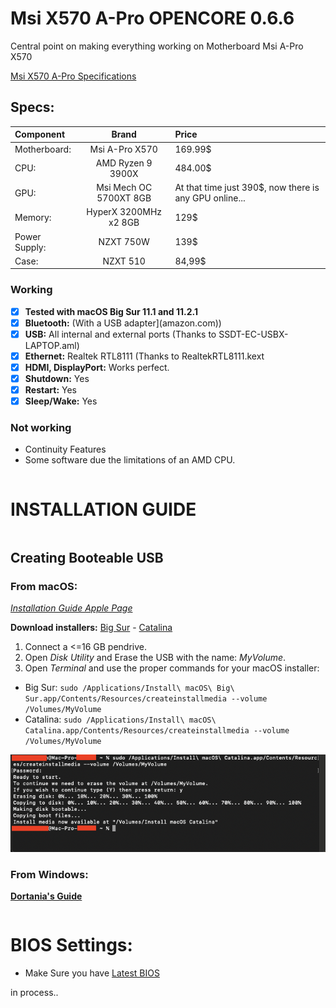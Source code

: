# Msi X570 A-Pro OPENCORE 0.6.6
Central point on making everything working on Motherboard Msi A-Pro X570

[Msi X570 A-Pro Specifications](https://www.msi.com/Motherboard/X570-A-PRO/Specification)

## Specs:
| Component | Brand | Price |
|:--- |:---:|:--- |
| Motherboard:  | Msi A-Pro X570 | 169.99$ |
| CPU: | AMD Ryzen 9 3900X | 484.00$ |
| GPU: | Msi Mech OC 5700XT 8GB | At that time just 390$, now there is any GPU online... |
| Memory: | HyperX 3200MHz x2 8GB | 129$ |
| Power Supply: | NZXT 750W | 139$ |
| Case: | NZXT 510 | 84,99$ |

### Working
- [x] **Tested with macOS Big Sur 11.1 and 11.2.1**
- [x] **Bluetooth:** (With a USB adapter](amazon.com))
- [x] **USB:** All internal and external ports (Thanks to SSDT-EC-USBX-LAPTOP.aml)
- [x] **Ethernet:** Realtek RTL8111 (Thanks to RealtekRTL8111.kext
- [x] **HDMI, DisplayPort:** Works perfect. 
- [x] **Shutdown:** Yes
- [x] **Restart:** Yes
- [x] **Sleep/Wake:** Yes

### Not working
- Continuity Features
- Some software due the limitations of an AMD CPU.


```bash
```
# INSTALLATION GUIDE
```bash
```
## Creating Booteable USB

### From macOS:
[*Installation Guide Apple Page*](https://support.apple.com/en-us/HT201372)

**Download installers:** [Big Sur](https://itunes.apple.com/us/app/macos-big-sur/id1526878132) - [Catalina](https://itunes.apple.com/us/app/macos-catalina/id1466841314)

1. Connect a <=16 GB pendrive.
2. Open *Disk Utility* and Erase the USB with the name: *MyVolume*.
3. Open *Terminal* and use the proper commands for your macOS installer:
- Big Sur: `sudo /Applications/Install\ macOS\ Big\ Sur.app/Contents/Resources/createinstallmedia --volume /Volumes/MyVolume`
- Catalina: `sudo /Applications/Install\ macOS\ Catalina.app/Contents/Resources/createinstallmedia --volume /Volumes/MyVolume`

![Terminal](Images/Guide/BootableUSB.png)

### From Windows:

[**Dortania's Guide**](https://dortania.github.io/OpenCore-Install-Guide/installer-guide/winblows-install.html)

```bash
```
# BIOS Settings:
- Make Sure you have [Latest BIOS](https://www.msi.com/Motherboard/support/X570-A-PRO#down-bios)

in process..
